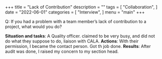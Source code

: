 +++
title = "Lack of Contribution"
description = ""
tags = [
    "Collaboration",
]
date = "2022-06-01"
categories = [
    "Interview",
]
menu = "main"
+++

Q: If you had a problem with a team member’s lack of contribution to a project, what would you do?

**Situation and tasks**: A Quality officer. claimed to be very busy, and did not do what they suppose to do, liaison with CALA.
**Actions**: With their permission, I became the contact person.  Got th job done.
**Results**: After audit was done, I raised my concern to my section head.  